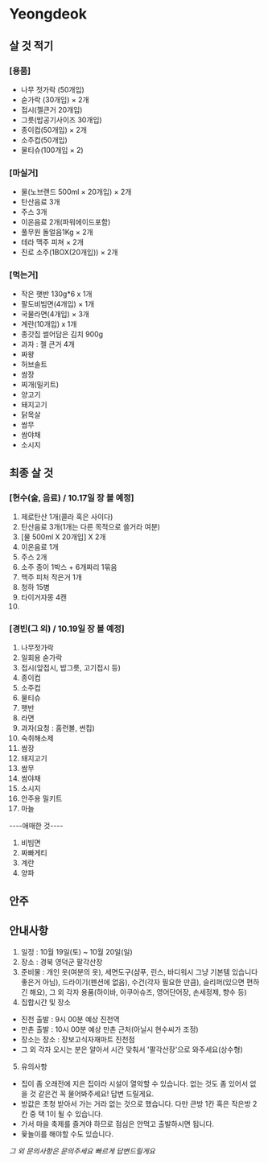 # Yeongdeok
## 살 것 적기
### [용품]
- 나무 젓가락 (50개입)
- 숟가락 (30개입) × 2개
- 접시(젤큰거 20개입)
- 그릇(밥공기사이즈 30개입)
- 종이컵(50개입) × 2개
- 소주컵(50개입)
- 물티슈(100개입 × 2)

### [마실거]
- 물(노브랜드 500ml × 20개입) × 2개
- 탄산음료 3개
- 주스 3개
- 이온음료 2개(파워에이드포함)
- 풀무원 돌얼음1Kg × 2개
- 테라 맥주 피쳐 × 2개
- 진로 소주(1BOX(20개입)) × 2개

### [먹는거]
- 작은 햇반 130g*6 x 1개
- 팔도비빔면(4개입) × 1개
- 국물라면(4개입) × 3개
- 계란(10개입) x 1개
- 종갓집 썰어담은 김치 900g
- 과자 : 젤 큰거 4개
- 짜왕
- 허브솔트
- 쌈장
- 찌개(밀키트)
- 양고기
- 돼지고기
- 닭목살
- 쌈무
- 쌈야채
- 소시지

## 최종 살 것
### [현수(술, 음료) / 10.17일 장 볼 예정]
1. 제로탄산 1개(콜라 혹은 사이다)
2. 탄산음료 3개(1개는 다른 목적으로 쓸거라 여분)
3. [물 500ml X 20개입] X 2개
4. 이온음료 1개
5. 주스 2개
6. 소주 종이 1박스 + 6개짜리 1묶음
7. 맥주 피처 작은거 1개
8. 청하 15병
9. 타이거자몽 4캔
10. 

### [경빈(그 외) / 10.19일 장 볼 예정]
1. 나무젓가락
2. 일회용 숟가락
3. 접시(앞접시, 밥그릇, 고기접시 등)
4. 종이컵
5. 소주컵
6. 물티슈
7. 햇반
8. 라면
9. 과자(요청 : 홈런볼, 썬칩)
10. 숙취해소제
11. 쌈장
12. 돼지고기
13. 쌈무
14. 쌈야채
15. 소시지
16. 안주용 밀키트
17. 마늘

   ----애매한 것----
1. 비빔면
2. 짜빠게티
3. 계란
4. 양파


## 안주



## 안내사항
1. 일정 : 10월 19일(토) ~ 10월 20일(일)
2. 장소 : 경북 영덕군 팔각산장
3. 준비물 : 개인 옷(여분의 옷), 세면도구(샴푸, 린스, 바디워시 그냥 기본템 있습니다 좋은거 아님), 드라이기(펜션에 없음), 수건(각자 필요한 만큼), 슬리퍼(있으면 편하긴 해요), 그 외 각자 용품(하이바, 아쿠아슈즈, 영어단어장, 손세정제, 향수 등)
4. 집합시간 및 장소
- 진천 출발 : 9시 00분 예상 진천역
- 만촌 출발 : 10시 00분 예상 만촌 근처(아닐시 현수씨가 조정)
- 장소는 장소 : 장보고식자재마트 진천점
- 그 외 각자 오시는 분은 알아서 시간 맞춰서 '팔각산장'으로 와주세요(상수형)
5. 유의사항
- 집이 좀 오래전에 지은 집이라 시설이 열악할 수 있습니다. 없는 것도 좀 있어서 없을 것 같은건 꼭 물어봐주세요! 답변 드릴게요.
- 방값은 초청 받아서 가는 거라 없는 것으로 했습니다. 다만 큰방 1칸 혹은 작은방 2칸 중 택 1이 될 수 있습니다.
- 가서 마을 축제를 즐겨야 하므로 점심은 안먹고 출발하시면 됩니다.
- 윷놀이를 해야할 수도 있습니다.

*그 외 문의사항은 문의주세요 빠르게 답변드릴게요*
